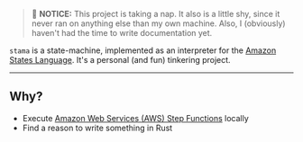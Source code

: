 > 🛌 **NOTICE:** This project is taking a nap. It also is a little shy, since it never ran on anything else than my own machine. Also, I (obviously) haven't had the time to write documentation yet.

`stama` is a state-machine, implemented as an interpreter for the [Amazon States Language](https://states-language.net/). It's a personal (and fun) tinkering project.

----

## Why?

* Execute [Amazon Web Services (AWS) Step Functions](https://docs.aws.amazon.com/step-functions/latest/dg/welcome.html) locally
* Find a reason to write something in Rust
